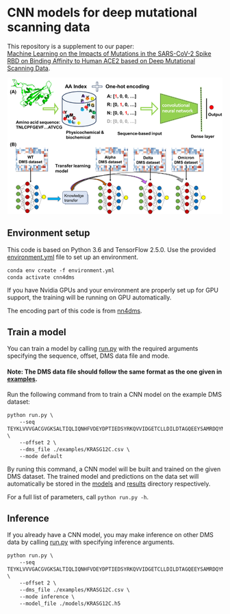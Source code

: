 # CNN models for deep mutational scanning data

This repository is a supplement to our paper:  
[Machine Learning on the Impacts of Mutations in the SARS-CoV-2 Spike RBD on Binding Affinity to Human ACE2 based on Deep Mutational Scanning Data]([https://pubs.acs.org/doi/10.1021/acs.biochem.4c00587]).

<img src='image.png' width='600' height='auto'>
 
## Environment setup
This code is based on Python 3.6 and TensorFlow 2.5.0. 
Use the provided [environment.yml](environment.yml) file to set up an environment.

```
conda env create -f environment.yml
conda activate cnn4dms
```

If you have Nvidia GPUs and your environment are properly set up for GPU support, the training will be running on GPU automatically. 

The encoding part of this code is from [nn4dms](https://github.com/gitter-lab/nn4dms/tree/master).
## Train a model
You can train a model by calling [run.py](run.py) with the required arguments specifying the sequence, offset, DMS data file and mode.

#### Note: The DMS data file should follow the same format as the one given in [examples](examples).

Run the following command from to train a CNN model on the example DMS dataset:
```
python run.py \
    --seq TEYKLVVVGACGVGKSALTIQLIQNHFVDEYDPTIEDSYRKQVVIDGETCLLDILDTAGQEEYSAMRDQYMRTGEGFLCVFAINNTKSFEDIHHYREQIKRVKDSEDVPMVLVGNKCDLPSRTVDTKQAQDLARSYGIPFIETSAKTRQGVDDAFYTLVREIRKHKEKMSKDGKKKKKKSKTKCVIM \
    --offset 2 \
    --dms_file ./examples/KRASG12C.csv \
    --mode default
```
By runing this command, a CNN model will be built and trained on the given DMS dataset. The trained model and predictions on the data set will automatically be stored in the [models](models) and [results](results) directory respectively.


For a full list of parameters, call `python run.py -h`.

## Inference
If you already have a CNN model, you may make inference on other DMS data by calling [run.py](run.py) with specifying inference arguments.
```
python run.py \
    --seq TEYKLVVVGACGVGKSALTIQLIQNHFVDEYDPTIEDSYRKQVVIDGETCLLDILDTAGQEEYSAMRDQYMRTGEGFLCVFAINNTKSFEDIHHYREQIKRVKDSEDVPMVLVGNKCDLPSRTVDTKQAQDLARSYGIPFIETSAKTRQGVDDAFYTLVREIRKHKEKMSKDGKKKKKKSKTKCVIM \
    --offset 2 \
    --dms_file ./examples/KRASG12C.csv \
    --mode inference \
    --model_file ./models/KRASG12C.h5
```
